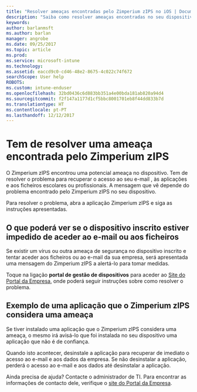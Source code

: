 ```yaml
---
title: "Resolver ameaças encontradas pelo Zimperium zIPS no iOS | Documentos da Microsoft"
description: "Saiba como resolver ameaças encontradas no seu dispositivo iOS."
keywords: 
author: barlanmsft
ms.author: barlan
manager: angrobe
ms.date: 09/25/2017
ms.topic: article
ms.prod: 
ms.service: microsoft-intune
ms.technology: 
ms.assetid: eaccd9c0-cd46-48e2-8675-4c022c74f672
searchScope: User help
ROBOTS: 
ms.custom: intune-enduser
ms.openlocfilehash: 32bd0436c6d883bb351a4e00bda181ab820a94d4
ms.sourcegitcommit: f2f147a1177d1cf5bbc8001701eb8f44dd833b7d
ms.translationtype: HT
ms.contentlocale: pt-PT
ms.lasthandoff: 12/12/2017
---
```

# <a name="you-need-to-resolve-a-threat-found-by-zimperium-zips"></a>Tem de resolver uma ameaça encontrada pelo Zimperium zIPS

O Zimperium zIPS encontrou uma potencial ameaça no dispositivo. Tem de resolver o problema para recuperar o acesso ao seu e-mail , às aplicações e aos ficheiros escolares ou profissionais. A mensagem que vê depende do problema encontrado pelo Zimperium zIPS no seu dispositivo.

Para resolver o problema, abra a aplicação Zimperium zIPS e siga as instruções apresentadas.

## <a name="what-you-might-see-if-your-enrolled-device-is-blocked-from-accessing-email-or-files"></a>O que poderá ver se o dispositivo inscrito estiver impedido de aceder ao e-mail ou aos ficheiros

Se existir um vírus ou outra ameaça de segurança no dispositivo inscrito e tentar aceder aos ficheiros ou ao e-mail da sua empresa, será apresentada uma mensagem do Zimperium zIPS a alertá-lo para tomar medidas.

Toque na ligação **portal de gestão de dispositivos** para aceder ao [Site do Portal da Empresa](https://portal.manage.microsoft.com#HelpDeskDialog), onde poderá seguir instruções sobre como resolver o problema.

## <a name="example-of-an-app-that-zimperium-zips-sees-as-a-threat"></a>Exemplo de uma aplicação que o Zimperium zIPS considera uma ameaça

Se tiver instalado uma aplicação que o Zimperium zIPS considera uma ameaça, o mesmo irá avisá-lo que foi instalada no seu dispositivo uma aplicação que não é de confiança.

Quando isto acontecer, desinstale a aplicação para recuperar de imediato o acesso ao e-mail e aos dados da empresa. Se não desinstalar a aplicação, perderá o acesso ao e-mail e aos dados até desinstalar a aplicação.

Ainda precisa de ajuda? Contacte o administrador de TI. Para encontrar as informações de contacto dele, verifique o [site do Portal da Empresa](https://portal.manage.microsoft.com#HelpDeskDialog).

